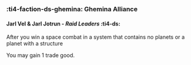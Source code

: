### :ti4-faction-ds-ghemina: **Ghemina Alliance**

####  Jarl Vel & Jarl Jotrun - _Raid Leaders_ :ti4-ds:

After you win a space combat in a system that contains no planets or a planet with a structure

You may gain 1 trade good.
